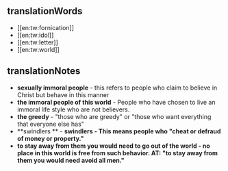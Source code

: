 ## translationWords

* [[en:tw:fornication]]
* [[en:tw:idol]]
* [[en:tw:letter]]
* [[en:tw:world]]

## translationNotes

* **sexually immoral people** - this refers to people who claim to believe in Christ but behave in this manner
* **the immoral people of this world** - People who have chosen to live an immoral life style who are not believers.
* **the greedy** - "those who are greedy" or "those who want everything that everyone else has"
* **swindlers ** - <b>swindlers <b>- This means people who "cheat or defraud of money or property."
* **to stay away from them you would need to go out of the world** - no place in this world is free from such behavior. AT: "to stay away from them you would need avoid all men."
